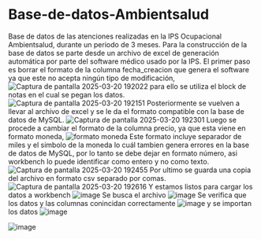 # Base-de-datos-Ambientsalud
Base de datos de las atenciones realizadas en la IPS Ocupacional Ambientsalud, durante un periodo de 3 meses.
Para la construcción de la base de datos se parte desde un archivo de excel de generación automática por parte del software médico usado por la IPS.
El primer paso es borrar el formato de la columna fecha_creacion que genera el software ya que este no acepta ningún tipo de modificación, ![Captura de pantalla 2025-03-20 192022](https://github.com/user-attachments/assets/678d6293-19a6-4b36-93f7-8a21947f2be9) para ello se utiliza el block de notas en el cual se pegan los datos. 
![Captura de pantalla 2025-03-20 192151](https://github.com/user-attachments/assets/14d800a1-5ad2-4ffd-a509-1d15300d027d)
Posteriormente se vuelven a llevar al archivo de excel y se le da el formato compatible con la base de datos de MySQL.
![Captura de pantalla 2025-03-20 192301](https://github.com/user-attachments/assets/4973d388-1a15-4167-9444-b9003d0669fc)
Luego se procede a cambiar el formato de la columna precio, ya que esta viene en formato moneda,
![formato moneda](https://github.com/user-attachments/assets/265291d0-8d28-4abe-a723-3596a9b54ffd)
Este formato incluye separador de miles y el simbolo de la moneda lo cuál tambien genera errores en la base de datos de MySQL, por lo tanto se debe dejar en formato número, asi workbench lo puede identificar como entero y no como texto.
![Captura de pantalla 2025-03-20 192455](https://github.com/user-attachments/assets/ad6d12de-d794-4a6a-b397-bd4ef84d257f)
Por ultimo se guarda una copia del archivo en formato csv separado por comas.
![Captura de pantalla 2025-03-20 192616](https://github.com/user-attachments/assets/25409b7f-cb15-4580-96e9-7f06ca0af480)
Y estamos listos para cargar los datos a workbench
![image](https://github.com/user-attachments/assets/577a6b4e-1758-463a-bf7b-a844a6a98df8)
Se busca el archivo
![image](https://github.com/user-attachments/assets/a6d7d325-24bd-409b-9494-5ea20cdb9ea7)
Se verifica que los datos y las columnas conincidan correctamente
![image](https://github.com/user-attachments/assets/49b2a254-8a5a-43d4-be29-faea7b41b4a3)
y se importan los datos
![image](https://github.com/user-attachments/assets/6ecc9f26-18d9-4922-b864-12ebe9da358d)

![image](https://github.com/user-attachments/assets/a250dae9-c0c4-4f72-af8c-8f37fd70850a)
